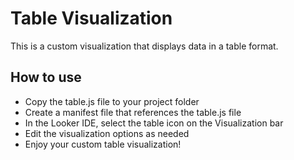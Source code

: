 # Table Visualization

This is a custom visualization that displays data in a table format.

## How to use

- Copy the table.js file to your project folder
- Create a manifest file that references the table.js file
- In the Looker IDE, select the table icon on the Visualization bar
- Edit the visualization options as needed
- Enjoy your custom table visualization!
